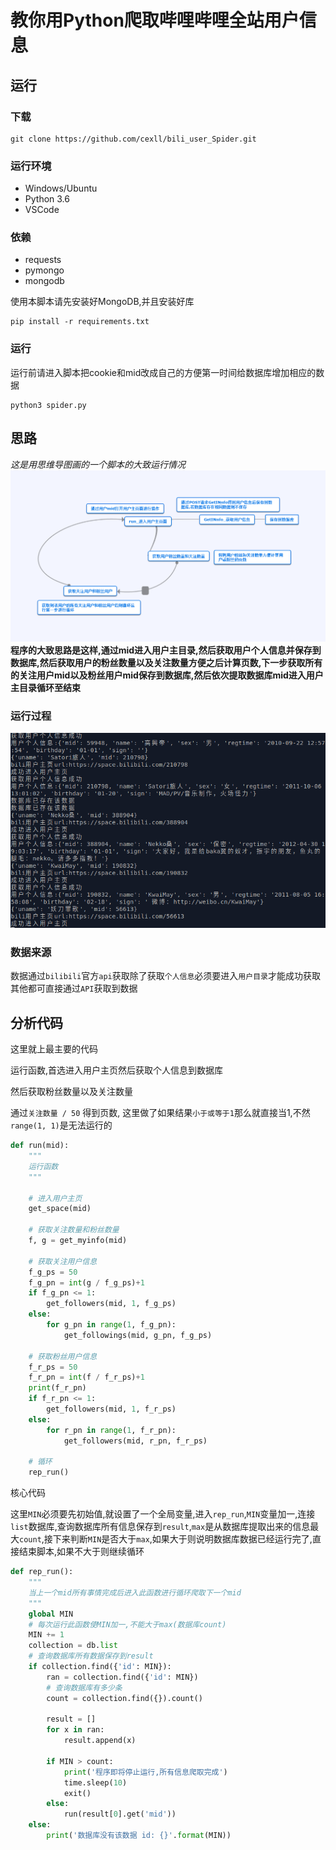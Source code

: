 # 教你用Python爬取哔哩哔哩全站用户信息

## 运行
### 下载
```
git clone https://github.com/cexll/bili_user_Spider.git
```
### 运行环境
- Windows/Ubuntu
- Python 3.6
- VSCode
### 依赖
- requests
- pymongo
- mongodb

使用本脚本请先安装好MongoDB,并且安装好库
```
pip install -r requirements.txt
```
### 运行
运行前请进入脚本把cookie和mid改成自己的方便第一时间给数据库增加相应的数据
```
python3 spider.py
```

## 思路
*这是用思维导图画的一个脚本的大致运行情况*
![](img/daotu.png)
**程序的大致思路是这样,通过mid进入用户主目录,然后获取用户个人信息并保存到数据库,然后获取用户的粉丝数量以及关注数量方便之后计算页数,下一步获取所有的关注用户mid以及粉丝用户mid保存到数据库,然后依次提取数据库mid进入用户主目录循环至结束**

### 运行过程
![](img/1.PNG)

### 数据来源
数据通过`bilibili`官方`api`获取除了获取`个人信息`必须要进入`用户目录`才能成功获取其他都可直接通过`API`获取到数据

## 分析代码
这里就上最主要的代码

运行函数,首选进入用户主页然后获取个人信息到数据库

然后获取粉丝数量以及关注数量

通过`关注数量 / 50` 得到页数, 这里做了如果结果`小于或等于1`那么就直接当1,不然`range(1, 1)`是无法运行的

```python
def run(mid):
    """
    运行函数
    """
    
    # 进入用户主页
    get_space(mid)

    # 获取关注数量和粉丝数量
    f, g = get_myinfo(mid)

    # 获取关注用户信息
    f_g_ps = 50
    f_g_pn = int(g / f_g_ps)+1
    if f_g_pn <= 1:
        get_followers(mid, 1, f_g_ps)
    else:
        for g_pn in range(1, f_g_pn):
            get_followings(mid, g_pn, f_g_ps)
    
    # 获取粉丝用户信息
    f_r_ps = 50
    f_r_pn = int(f / f_r_ps)+1
    print(f_r_pn)
    if f_r_pn <= 1:
        get_followers(mid, 1, f_r_ps)
    else:
        for r_pn in range(1, f_r_pn): 
            get_followers(mid, r_pn, f_r_ps)

    # 循环
    rep_run()
```

核心代码

这里`MIN`必须要先初始值,就设置了一个全局变量,进入`rep_run`,`MIN`变量加一,连接`list`数据库,查询数据库所有信息保存到`result`,`max`是从数据库提取出来的信息最大`count`,接下来判断`MIN`是否大于`max`,如果大于则说明数据库数据已经运行完了,直接结束脚本,如果不大于则继续循环
```python
def rep_run():
    """
    当上一个mid所有事情完成后进入此函数进行循环爬取下一个mid
    """
    global MIN
    # 每次运行此函数使MIN加一,不能大于max(数据库count)
    MIN += 1
    collection = db.list
    # 查询数据库所有数据保存到result
    if collection.find({'id': MIN}):
        ran = collection.find({'id': MIN})
        # 查询数据库有多少条
        count = collection.find({}).count()
        
        result = []
        for x in ran:
            result.append(x)

        if MIN > count:
            print('程序即将停止运行,所有信息爬取完成')
            time.sleep(10)
            exit()  
        else:
            run(result[0].get('mid'))
    else:
        print('数据库没有该数据 id: {}'.format(MIN))
```



    
